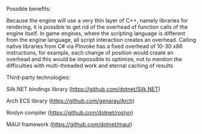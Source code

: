 Possible benefits:

Because the engine will use a very thin layer of C++, namely libraries for rendering, it is possible to get rid of the overhead of function calls of the engine itself. In game engines, where the scripting language is different from the engine language, all script interaction creates an overhead. Calling native libraries
from C# via PInvoke has a fixed overhead of 10-30 x86 instructions, for example, each change of position would create an overhead and this would be impossible to optimize, not to mention the difficulties with multi-threaded work and eternal caching of results

Third-party technologies:

Silk.NET bindings library  (https://github.com/dotnet/Silk.NET)

Arch ECS library (https://github.com/genaray/Arch)

Roslyn compiler (https://github.com/dotnet/roslyn)

MAUI framework (https://github.com/dotnet/maui)
